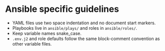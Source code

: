 # Ansible specific guidelines

- YAML files use two space indentation and no document start markers.
- Playbooks live in `ansible/plays/` and roles in `ansible/roles/`.
- Keep variable names snake_case.
- `.env.j2` and role defaults follow the same block-comment convention as
  other variable files.
